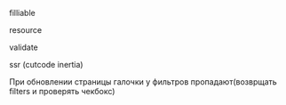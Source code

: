 filliable

resource

validate

ssr (cutcode inertia)

При обновлении страницы галочки у фильтров пропадают(возврщать filters и проверять чекбокс)
